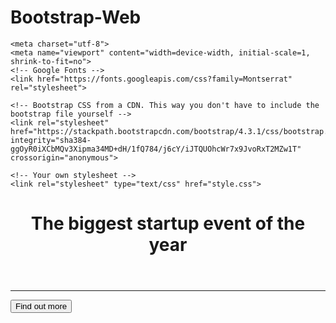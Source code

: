 # Bootstrap-Web
 
<!DOCTYPE html>
<html>
  <head>
    <title>Startup</title>

    <meta charset="utf-8">
    <meta name="viewport" content="width=device-width, initial-scale=1, shrink-to-fit=no">
    <!-- Google Fonts -->
    <link href="https://fonts.googleapis.com/css?family=Montserrat" rel="stylesheet">

    <!-- Bootstrap CSS from a CDN. This way you don't have to include the bootstrap file yourself -->
    <link rel="stylesheet" href="https://stackpath.bootstrapcdn.com/bootstrap/4.3.1/css/bootstrap.min.css" integrity="sha384-ggOyR0iXCbMQv3Xipma34MD+dH/1fQ784/j6cY/iJTQUOhcWr7x9JvoRxT2MZw1T" crossorigin="anonymous">
    
    <!-- Your own stylesheet -->
    <link rel="stylesheet" type="text/css" href="style.css">
  </head>
  <body>
    <div class="container d-flex align-items-center h-70">
      <div class="row">
        <header class="text-center col-12">
          <h1 class="text-uppercase"><strong>The biggest startup event of the year</strong></h1>
        </header>
        <div class="buffer col-12"></div>
        <section class="text-center col-12">
        <hr>
        <button class="btn btn-primary btn-xl">Find out more</button>
        </section>
      </div>
    </div>
  </body>
</html>
